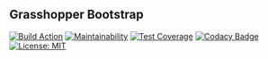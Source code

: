 ## Grasshopper Bootstrap

[![Build Action](https://github.com/philipbelesky/Caribou/workflows/Build%20Grasshopper%20Plugin/badge.svg)](https://github.com/philipbelesky/Caribou/actions/workflows/dotnet-grasshopper.yml)
[![Maintainability](https://api.codeclimate.com/v1/badges/20e0e2fd92a1951ccb20/maintainability)](https://codeclimate.com/github/philipbelesky/Caribou/maintainability)
[![Test Coverage](https://api.codeclimate.com/v1/badges/20e0e2fd92a1951ccb20/test_coverage)](https://codeclimate.com/github/philipbelesky/Caribou/test_coverage)
[![Codacy Badge](https://app.codacy.com/project/badge/Grade/6a5919298be744a2bc1018bd9e0ec1c2)](https://www.codacy.com/manual/philipbelesky/Caribou?utm_source=github.com&amp;utm_medium=referral&amp;utm_content=philipbelesky/GrasshopperBootstrap&amp;utm_campaign=Badge_Grade)
[![License: MIT](https://img.shields.io/badge/License-MIT-yellow.svg)](https://opensource.org/licenses/MIT)

